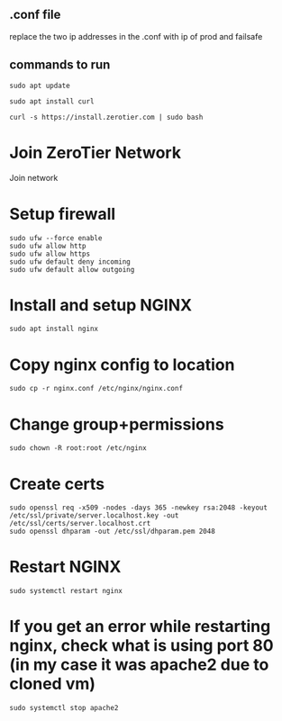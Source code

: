 

## .conf file
replace the two ip addresses in the .conf with ip of prod and failsafe

## commands to run
```
sudo apt update 

sudo apt install curl

curl -s https://install.zerotier.com | sudo bash
```

# Join ZeroTier Network
Join network

# Setup firewall
```
sudo ufw --force enable
sudo ufw allow http
sudo ufw allow https
sudo ufw default deny incoming
sudo ufw default allow outgoing
```

# Install and setup NGINX
```
sudo apt install nginx
```
# Copy nginx config to location
```
sudo cp -r nginx.conf /etc/nginx/nginx.conf
```
# Change group+permissions
```
sudo chown -R root:root /etc/nginx
```
# Create certs
```
sudo openssl req -x509 -nodes -days 365 -newkey rsa:2048 -keyout /etc/ssl/private/server.localhost.key -out /etc/ssl/certs/server.localhost.crt
sudo openssl dhparam -out /etc/ssl/dhparam.pem 2048
```

# Restart NGINX
```
sudo systemctl restart nginx
```

# If you get an error while restarting nginx, check what is using port 80 (in my case it was apache2 due to cloned vm)
```
sudo systemctl stop apache2
```
